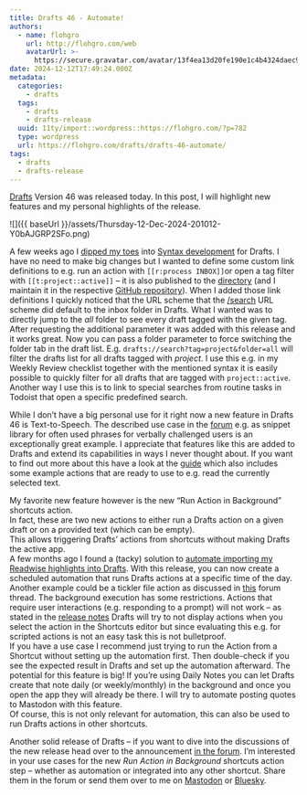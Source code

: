 ```yaml
---
title: Drafts 46 - Automate!
authors:
  - name: flohgro
    url: http://flohgro.com/web
    avatarUrl: >-
      https://secure.gravatar.com/avatar/13f4ea13d20fe190e1c4b4324daec918?s=96&d=mm&r=g
date: 2024-12-12T17:49:24.000Z
metadata:
  categories:
    - drafts
  tags:
    - drafts
    - drafts-release
  uuid: 11ty/import::wordpress::https://flohgro.com/?p=782
  type: wordpress
  url: https://flohgro.com/drafts/drafts-46-automate/
tags:
  - drafts
  - drafts-release
---
```

[Drafts](https://getdrafts.com) Version 46 was released today. In this post, I will highlight new features and my personal highlights of the release.

![]({{ baseUrl }}/assets/Thursday-12-Dec-2024-201012-Y0bAJGRP2SFo.png)

A few weeks ago I [dipped my toes](https://social.lol/@flohgro/113534112362382431) into [Syntax development](https://docs.getdrafts.com/docs/extending/development/syntax-format) for Drafts. I have no need to make big changes but I wanted to define some custom link definitions to e.g. run an action with `[[r:process INBOX]]`or open a tag filter with `[[t:project::active]]` – it is also published to the [directory](https://directory.getdrafts.com/s/2Vj) (and I maintain it in the respective [GitHub repository](https://github.com/FlohGro-dev/drafts-syntaxes)). When I added those link definitions I quickly noticed that the URL scheme that the [/search](https://docs.getdrafts.com/docs/automation/urlschemes#search) URL scheme did default to the inbox folder in Drafts. What I wanted was to directly jump to the _all_ folder to see every draft tagged with the given tag. After requesting the additional parameter it was added with this release and it works great. Now you can pass a folder parameter to force switching the folder tab in the draft list. E.g. `drafts://search?tag=project&folder=all` will filter the drafts list for all drafts tagged with _project_. I use this e.g. in my Weekly Review checklist together with the mentioned syntax it is easily possible to quickly filter for all drafts that are tagged with `project::active`. Another way I use this is to link to special searches from routine tasks in Todoist that open a specific predefined search.

While I don’t have a big personal use for it right now a new feature in Drafts 46 is Text-to-Speech. The described use case in the [forum](https://forums.getdrafts.com/t/drafts-46-released-text-to-speech-background-actions/15670/8?u=flohgro) e.g. as snippet library for often used phrases for verbally challenged users is an exceptionally great example. I appreciate that features like this are added to Drafts and extend its capabilities in ways I never thought about. If you want to find out more about this have a look at the [guide](https://docs.getdrafts.com/docs/editor/text-to-speech) which also includes some example actions that are ready to use to e.g. read the currently selected text.

My favorite new feature however is the new “Run Action in Background” shortcuts action.  
In fact, these are two new actions to either run a Drafts action on a given draft or on a provided text (which can be empty).  
This allows triggering Drafts’ actions from shortcuts without making Drafts the active app.  
A few months ago I found a (tacky) solution to [automate importing my Readwise highlights into Drafts](https://flohgro.com/automation/automating-readwise-highlights-import-into-drafts/). With this release, you can now create a scheduled automation that runs Drafts actions at a specific time of the day. Another example could be a tickler file action as discussed in [this](https://forums.getdrafts.com/t/is-it-possible-to-make-a-tickler-file-action/15578/5?u=flohgro) forum thread. The background execution has some restrictions. Actions that require user interactions (e.g. responding to a prompt) will not work – as stated in the [release notes](https://forums.getdrafts.com/t/drafts-46-released-text-to-speech-background-actions/15670#p-44685-background-actions-with-caveats-4?u=flohgro) Drafts will try to not display actions when you select the action in the Shortcuts editor but since evaluating this e.g. for scripted actions is not an easy task this is not bulletproof.  
If you have a use case I recommend just trying to run the Action from a Shortcut without setting up the automation first. Then double-check if you see the expected result in Drafts and set up the automation afterward. The potential for this feature is big! If you’re using Daily Notes you can let Drafts create that note daily (or weekly/monthly) in the background and once you open the app they will already be there. I will try to automate posting quotes to Mastodon with this feature.  
Of course, this is not only relevant for automation, this can also be used to run Drafts actions in other shortcuts.

Another solid release of Drafts – if you want to dive into the discussions of the new release head over to the announcement [in the forum](https://forums.getdrafts.com/t/drafts-46-released-text-to-speech-background-actions/15670?u=flohgro). I’m interested in your use cases for the new _Run Action in Background_ shortcuts action step – whether as automation or integrated into any other shortcut. Share them in the forum or send them over to me on [Mastodon](https://social.lol/@flohgro) or [Bluesky](https://bsky.app/profile/flohgro.bsky.social).